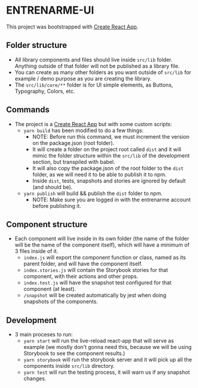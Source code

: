 # ENTRENARME-UI

This project was bootstrapped with [Create React App](https://github.com/facebookincubator/create-react-app).

## Folder structure

- All library components and files should live inside `src/lib` folder. Anything outside of that folder will not be published as a library file.
- You can create as many other folders as you want outside of `src/lib` for example / demo purpose as you are creating the library.
- The `src/lib/core/**` folder is for UI simple elements, as Buttons, Typography, Colors, etc.

## Commands

- The project is a [Create React App](https://github.com/facebookincubator/create-react-app) but with some custom scripts:
  - `yarn build` has been modified to do a few things:
    - NOTE: Before run this command, we must increment the version on the package.json (root folder).
    - It will create a folder on the project root called `dist` and it will mimic the folder structure within the `src/lib` of the development section, but transpiled with babel.
    - It will also copy the package.json of the root folder to the `dist` folder, as we will need it to be able to publish it to npm.
    - Inside `dist`, tests, snapshots and stories are ignored by default (and should be).
  - `yarn publish` will build && publish the `dist` folder to npm.
    - NOTE: Make sure you are logged in with the entrenarme account before publishing it.

## Component structure

- Each component will live inside in its own folder (the name of the folder will be the name of the component itself), which will have a minimum of 3 files inside of it.
  - `index.js` will export the component function or class, named as its parent folder, and will have the component itself.
  - `index.stories.js` will contain the Storybook stories for that component, with their actions and other props.
  - `index.test.js` will have the snapshot test configured for that component (at least).
  - `/snapshot` will be created automatically by jest when doing snapshots of the components.

## Development

- 3 main proceses to run:
  - `yarn start` will run the live-reload react-app that will serve as example (we mostly don't gonna need this, because we will be using Storybook to see the component results.)
  - `yarn storybook` will run the storybook server and it will pick up all the components inside `src/lib` directory.
  - `yarn test` will run the testing process, it will warn us if any snapshot changes.
